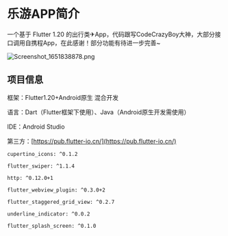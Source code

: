 # 乐游APP简介

一个基于 Flutter 1.20 的出行类✈App，代码跟写CodeCrazyBoy大神，大部分接口调用自携程App，在此感谢！部分功能有待进一步完善~

![Screenshot_1651838878.png](https://github.com/tangyibo123/happy_tour/img/Screenshot_1651838878.png)
## 项目信息

框架：Flutter1.20+Android原生 混合开发

语言：Dart（Flutter框架下使用）、Java（Android原生开发需使用）

IDE：Android Studio

第三方：[https://pub.flutter-io.cn/](https://pub.flutter-io.cn/)

``
    cupertino_icons: ^0.1.2
``

``
    flutter_swiper: ^1.1.4
``

``
    http: ^0.12.0+1
``

``
    flutter_webview_plugin: ^0.3.0+2
``

``
    flutter_staggered_grid_view: ^0.2.7
``

``
    underline_indicator: ^0.0.2
``

``
    flutter_splash_screen: ^0.1.0
``
